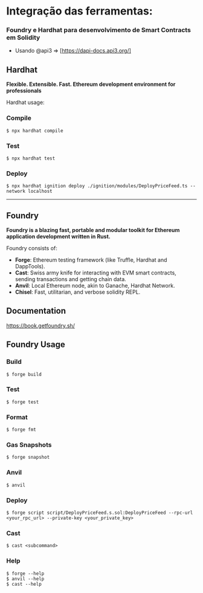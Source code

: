 # Integração das ferramentas:
### Foundry e Hardhat para desenvolvimento de Smart Contracts em Solidity

* Usando @api3 => [https://dapi-docs.api3.org/]

## Hardhat
**Flexible. Extensible. Fast. Ethereum development environment for professionals**

Hardhat usage:

### Compile
```shell
$ npx hardhat compile
```
### Test
```shell
$ npx hardhat test
```
### Deploy

```shell
$ npx hardhat ignition deploy ./ignition/modules/DeployPriceFeed.ts --network localhost
```
---

## Foundry

**Foundry is a blazing fast, portable and modular toolkit for Ethereum application development written in Rust.**

Foundry consists of:

-   **Forge**: Ethereum testing framework (like Truffle, Hardhat and DappTools).
-   **Cast**: Swiss army knife for interacting with EVM smart contracts, sending transactions and getting chain data.
-   **Anvil**: Local Ethereum node, akin to Ganache, Hardhat Network.
-   **Chisel**: Fast, utilitarian, and verbose solidity REPL.

## Documentation

https://book.getfoundry.sh/

## Foundry Usage

### Build

```shell
$ forge build
```

### Test

```shell
$ forge test
```

### Format

```shell
$ forge fmt
```

### Gas Snapshots

```shell
$ forge snapshot
```

### Anvil

```shell
$ anvil
```

### Deploy

```shell
$ forge script script/DeployPriceFeed.s.sol:DeployPriceFeed --rpc-url <your_rpc_url> --private-key <your_private_key>
```

### Cast

```shell
$ cast <subcommand>
```

### Help

```shell
$ forge --help
$ anvil --help
$ cast --help
```

